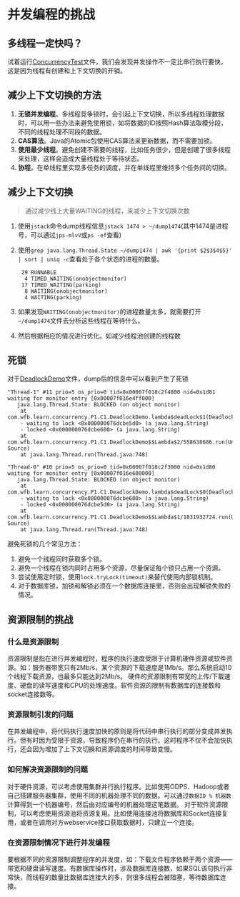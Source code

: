 # 并发编程的挑战

## 多线程一定快吗？

试着运行[ConcurrencyTest](ConcurrencyTest.java)文件，我们会发现并发操作不一定比串行执行要快，这是因为线程有创建和上下文切换的开销。

## 减少上下文切换的方法

1. **无锁并发编程**。多线程竞争锁时，会引起上下文切换，所以多线程处理数据时，可以用一些办法来避免使用锁，如将数据的ID按照Hash算法取模分段，不同的线程处理不同段的数据。
2. **CAS算法**。Java的Atomic包使用CAS算法来更新数据，而不需要加锁。
3. **使用最少线程**。避免创建不需要的线程，比如任务很少，但是创建了很多线程来处理，这样会造成大量线程处于等待状态。
4. **协程**。在单线程里实现多任务的调度，并在单线程里维持多个任务间的切换。

## 减少上下文切换

> 通过减少线上大量WAITING的线程，来减少上下文切换次数

1. 使用`jstack`命令dump线程信息`jstack 1474 > ~/dump1474`(其中1474是进程号，可以通过`jps-mlvV`或`ps -ef`查看)
2. 使用`grep java.lang.Thread.State ~/dump1474 | awk '{print $2$3$4$5}' | sort | uniq -c`查看处于各个状态的进程的数量。

    ```text
     29 RUNNABLE
      4 TIMED_WAITING(onobjectmonitor)
     17 TIMED_WAITING(parking)
      8 WAITING(onobjectmonitor)
      4 WAITING(parking)
    ```
   
3. 如果发现`WAITING(onobjectmonitor)`的进程数量太多，就需要打开`~/dump1474`文件去分析这些线程在等待什么。
4. 然后根据相应的情况进行优化。如减少线程池创建的线程数

## 死锁

对于[DeadlockDemo](DeadlockDemo.java)文件，dump后的信息中可以看到产生了死锁

```text
"Thread-1" #11 prio=5 os_prio=0 tid=0x00007f018c2f4800 nid=0x1d81 waiting for monitor entry [0x00007f016e4ff000]
   java.lang.Thread.State: BLOCKED (on object monitor)
	at com.wfb.learn.concurrency.P1.C1.DeadlockDemo.lambda$deadLock$1(DeadlockDemo.java:35)
	- waiting to lock <0x000000076dcbe5d0> (a java.lang.String)
	- locked <0x000000076dcbe600> (a java.lang.String)
	at com.wfb.learn.concurrency.P1.C1.DeadlockDemo$$Lambda$2/558638686.run(Unknown Source)
	at java.lang.Thread.run(Thread.java:748)

"Thread-0" #10 prio=5 os_prio=0 tid=0x00007f018c2f3000 nid=0x1d80 waiting for monitor entry [0x00007f016e600000]
   java.lang.Thread.State: BLOCKED (on object monitor)
	at com.wfb.learn.concurrency.P1.C1.DeadlockDemo.lambda$deadLock$0(DeadlockDemo.java:23)
	- waiting to lock <0x000000076dcbe600> (a java.lang.String)
	- locked <0x000000076dcbe5d0> (a java.lang.String)
	at com.wfb.learn.concurrency.P1.C1.DeadlockDemo$$Lambda$1/1831932724.run(Unknown Source)
	at java.lang.Thread.run(Thread.java:748)
```

避免死锁的几个常见方法：

1. 避免一个线程同时获取多个锁。
2. 避免一个线程在锁内同时占用多个资源，尽量保证每个锁只占用一个资源。
3. 尝试使用定时锁，使用`lock.tryLock(timeout)`来替代使用内部锁机制。
4. 对于数据库锁，加锁和解锁必须在一个数据库连接里，否则会出现解锁失败的情况。

## 资源限制的挑战

### 什么是资源限制

资源限制是指在进行并发编程时，程序的执行速度受限于计算机硬件资源或软件资源。如：服务器带宽只有2Mb/s，某个资源的下载速度是1Mb/s。那么系统启动10个线程下载资源，也最多只能达到2Mb/s。
硬件的资源限制有带宽的上传/下载速度、硬盘的读写速度和CPU的处理速度。软件资源的限制有数据库的连接数和socket连接数等。

### 资源限制引发的问题

在并发编程中，将代码执行速度加快的原则是将代码中串行执行的部分变成并发执行。但有时因为受限于资源，导致程序仍在串行的执行。这时程序不仅不会加快执行，还会因为增加了上下文切换和资源调度的时间导致变慢。

### 如何解决资源限制的问题

对于硬件资源，可以考虑使用集群并行执行程序。比如使用ODPS、Hadoop或者自己搭建服务器集群，使用不同的机器处理不同的数据。可以通过`数据ID % 机器数`计算得到一个机器编号，然后由对应编号的机器处理这笔数据。
对于软件资源限制，可以考虑使用资源池将资源复用。比如使用连接池将数据库和Socket连接复用，或者在调用对方webservice接口获取数据时，只建立一个连接。

### 在资源限制情况下进行并发编程

要根据不同的资源限制调整程序的并发度，如：下载文件程序依赖于两个资源——带宽和硬盘读写速度。有数据库操作时，涉及数据库连接数，如果SQL语句执行非常快，而线程的数量比数据库连接大的多，则很多线程会被阻塞，等待数据库连接。
